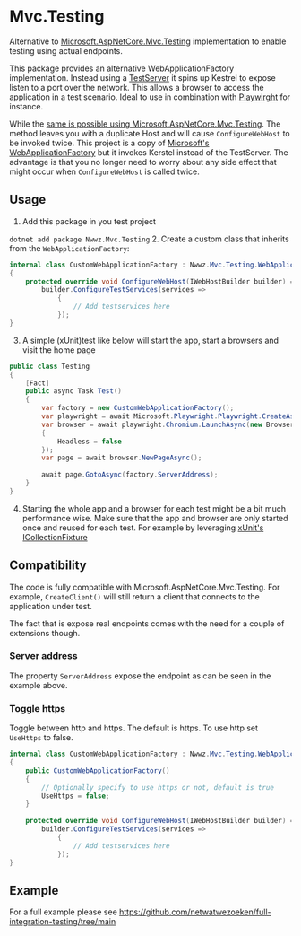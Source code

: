 # Mvc.Testing
Alternative to [Microsoft.AspNetCore.Mvc.Testing](https://www.nuget.org/packages/Microsoft.AspNetCore.Mvc.Testing) implementation to enable testing using actual endpoints.

This package provides an alternative WebApplicationFactory implementation. Instead using a [TestServer](https://learn.microsoft.com/en-us/dotnet/api/microsoft.aspnetcore.testhost.testserver) it spins up Kestrel to expose listen to a port over the network. This allows a browser to access the application in a test scenario. Ideal to use in combination with [Playwirght](https://playwright.dev/dotnet/) for instance.

While the [same is possible using Microsoft.AspNetCore.Mvc.Testing](https://danieldonbavand.com/2022/06/13/using-playwright-with-the-webapplicationfactory-to-test-a-blazor-application/). The method leaves you with a duplicate Host and will cause `ConfigureWebHost` to be invoked twice. This project is a copy of [Microsoft's WebApplicationFactory](https://github.com/dotnet/aspnetcore/tree/main/src/Mvc/Mvc.Testing/src) but it invokes Kerstel instead of the TestServer. The advantage is that you no longer need to worry about any side effect that might occur when `ConfigureWebHost` is called twice.  

## Usage

1. Add this package in you test project

`dotnet add package Nwwz.Mvc.Testing`
2. Create a custom class that inherits from the `WebApplicationFactory`:
```csharp
internal class CustomWebApplicationFactory : Nwwz.Mvc.Testing.WebApplicationFactory<Program>
{
    protected override void ConfigureWebHost(IWebHostBuilder builder) =>
        builder.ConfigureTestServices(services =>
            {
                // Add testservices here
            });
}
```

3. A simple (xUnit)test like below will start the app, start a browsers and visit the home page
```csharp
public class Testing
{
    [Fact]
    public async Task Test()
    {
        var factory = new CustomWebApplicationFactory();
        var playwright = await Microsoft.Playwright.Playwright.CreateAsync();
        var browser = await playwright.Chromium.LaunchAsync(new BrowserTypeLaunchOptions
        {
            Headless = false
        });
        var page = await browser.NewPageAsync();
        
        await page.GotoAsync(factory.ServerAddress);
    }
}
```
4. Starting the whole app and a browser for each test might be a bit much performance wise. Make sure that the app and browser are only started once  and reused for each test. For example by leveraging [xUnit's ICollectionFixture](https://xunit.net/docs/shared-context#collection-fixture)

## Compatibility

The code is fully compatible with Microsoft.AspNetCore.Mvc.Testing. For example, `CreateClient()` will still return a client that connects to the application under test.

The fact that is expose real endpoints comes with the need for a couple of extensions though.

### Server address
The property `ServerAddress` expose the endpoint as can be seen in the example above.

### Toggle https
Toggle between http and https. The default is https.
To use http set `UseHttps` to false.
```csharp
internal class CustomWebApplicationFactory : Nwwz.Mvc.Testing.WebApplicationFactory<Program>
{
    public CustomWebApplicationFactory()
    {
        // Optionally specify to use https or not, default is true
        UseHttps = false;
    }
    
    protected override void ConfigureWebHost(IWebHostBuilder builder) =>
        builder.ConfigureTestServices(services =>
            {
                // Add testservices here
            });
}
```

## Example

For a full example please see https://github.com/netwatwezoeken/full-integration-testing/tree/main